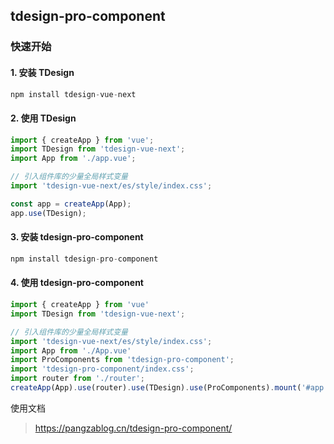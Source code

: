 ## tdesign-pro-component

### 快速开始

#### 1. 安装 TDesign

```javascript
npm install tdesign-vue-next
```

#### 2. 使用 TDesign

```javascript
import { createApp } from 'vue';
import TDesign from 'tdesign-vue-next';
import App from './app.vue';

// 引入组件库的少量全局样式变量
import 'tdesign-vue-next/es/style/index.css';

const app = createApp(App);
app.use(TDesign);
```

#### 3. 安装 tdesign-pro-component

```javascript
npm install tdesign-pro-component
```

#### 4. 使用 tdesign-pro-component

```javascript
import { createApp } from 'vue'
import TDesign from 'tdesign-vue-next';

// 引入组件库的少量全局样式变量
import 'tdesign-vue-next/es/style/index.css';
import App from './App.vue'
import ProComponents from 'tdesign-pro-component';
import 'tdesign-pro-component/index.css';
import router from './router';
createApp(App).use(router).use(TDesign).use(ProComponents).mount('#app')

```

使用文档
> https://pangzablog.cn/tdesign-pro-component/